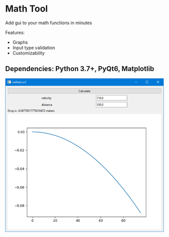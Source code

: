 # Math Tool
Add gui to your math functions in minutes

Features:
 - Graphs
 - Input type validation
 - Customizability

Dependencies: Python 3.7+, PyQt6, Matplotlib
---
![Working app image](demo.png)

